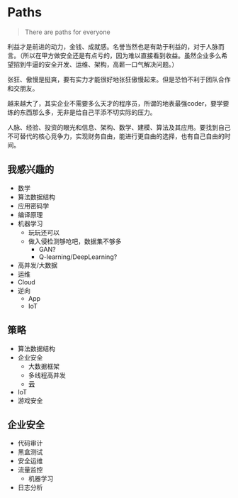 # Paths

> There are paths for everyone

利益才是前进的动力，金钱、成就感。名誉当然也是有助于利益的，对于人脉而言。（所以在甲方做安全还是有点亏的，因为难以直接看到收益。虽然企业多么希望招到牛逼的安全开发、运维、架构，高薪一口气解决问题。）

张狂、傲慢是挺爽，要有实力才能很好地张狂傲慢起来。但是恐怕不利于团队合作和交朋友。

越来越大了，其实企业不需要多么天才的程序员，所谓的地表最强coder，要学要练的东西那么多，无非是给自己平添不切实际的压力。

人脉、经验、投资的眼光和信息、架构、数学、建模、算法及其应用。要找到自己不可替代的核心竞争力，实现财务自由，能进行更自由的选择，也有自己自由的时间。

<!-- 
## Soul-Rose
+ 风投
+ mel blokchain 创业孵化器
+ 交易所推广 acx.io
 -->

## 我感兴趣的
+ 数学
+ 算法数据结构
+ 应用密码学
+ 编译原理
+ 机器学习
    * 玩玩还可以
    * 做入侵检测够呛吧，数据集不够多
        - GAN?
        - Q-learning/DeepLearning?
+ 高并发/大数据
+ 运维
+ Cloud 
+ 逆向
    * App
    * IoT
    
## 策略
* 算法数据结构
* 企业安全
    - 大数据框架
    - 多线程高并发
    - __云__
* IoT
* 游戏安全

## 企业安全
+ 代码审计
+ 黑盒测试
+ 安全运维
+ 流量监控
    * 机器学习
+ 日志分析
<!-- 
## 落户&买房
+ [3分钟！搞定杭州人才居住证！](https://mp.weixin.qq.com/s/2zbRdzXfYc78Wt3si5EIUw)
+ [2017超完整杭州落户攻略，10个工作日让你成为新杭州人](https://mp.weixin.qq.com/s?__biz=MzU0NDE4MDM5Nw==&mid=2247483703&idx=1&sn=b60e5a653cc199eb41158c5c12cf222b&chksm=fb0150f5cc76d9e3dbb0beeebf17eb2d01470a5fde747add083d2d808d91b5c33a6afdb0da65&scene=21#wechat_redirect)
+ [杭州高技能人才落户](https://mp.weixin.qq.com/s?__biz=MzU0NDE4MDM5Nw==&mid=2247483711&idx=1&sn=872a9e6b38da814aa21d6f4b25610a39&chksm=fb0150fdcc76d9ebf998f4a48c07acd3b1cac944a9ac90ab3a42b3714838f5b1b3b70f88df6e&scene=21#wechat_redirect)
+ [好消息: 6月1日起，杭州市区这些人才引进落户可以直接去派出所办理啦！](http://www.hzpolice.gov.cn/Html/201705/26/939ccd93-5a86-443f-bc2c-ae767651e588.html)
+ [杭州人才引进落户终极操作攻略 教你半个月搞定房票](http://newhouse.hz.fang.com/2017-03-09/24617285.htm)
+ [“杭州市人才引进落户”个人办理总结](https://www.jianshu.com/p/a1478b4390ba)
+ [史上最全杭州人才落户操作指南 15天成为新杭州人](http://zzhz.zjol.com.cn/system/2017/03/10/021463274.shtml)
+ [杭州市人才引进落户必须工作一年以上吗？](https://www.zhihu.com/question/41335684)
+ [关于杭州市人才引进落户人才中心集体户口问题？](https://www.zhihu.com/question/56057800?answer_deleted_redirect=true)
+ [杭州往届硕士(先落户后就业)办理流程咨询。](https://www.zhihu.com/question/53037563)
+ [杭州房产知识扫盲](https://github.com/houshanren/hangzhou_house_knowledge)

## 国内工作
+ [2018 IT名企校招指南](https://www.nowcoder.com/activity/campus2018)[
    * [aqniu](http://job.aqniu.com/)
    * [time](https://www.nowcoder.com/activity/campus2018?nsukey=N2%2BKVokDPK3paLy%2FGLWH1ZP7pd7prKdS9sK3ew9Ht1%2FTnb5k84VSc17nI7mLThp1z7cni1kjwzU9oAPydpF%2Fn%2FH%2FLFM5zG8%2F7PWhld57KLJrw2bhDTCPtt1WcDMzLe4lepOs714xkNSNAkgVeGdbx3PdUj0Z3cXsBO8lctDArNcJ9tI3MP%2Fw5i850DSLLfAk)
    * [calendar](https://www.nowcoder.com/school/calendar#lt50=true&lt500=true&gt500=true&attend=true&month=2017-8)
    * ~~[阿里](https://campus.alibaba.com/positionList.htm)~~
        - ~~[安全工程师 Software Engineer -- Security [北京市]](http://www.lockinchina.com/Company/JobDetail?job=528257416302&source=eighty)~~
        - ~~[安全工程师 Software Engineer -- Security [杭州市]](http://www.lockinchina.com/Company/JobDetail?job=520250943697&source=eighty)~~
    * [知道创宇](https://www.knownsec.com/#/jobs)
        - [渗透测试工程师](http://www.webshentou.net/stcs/jion.html)
        - [安全研究工程师](http://jobs.51job.com/beijing-cyq/86773082.html?s=04)
    * [长亭科技](https://chaitin.cn/cn/join-us.html#jobs-desc)
        - 安全服务工程师/实习生/[渗透测试工程师](https://www.anquanke.com/post/id/93753#h2-6)
            + V
        - 安全研究员
    * [华为](http://career.huawei.com)
    * [腾讯](http://join.qq.com/)
    * [360](http://campus.chinahr.com/2017/qihu360/positions.asp)
        - 信息安全部-安全研究员（Web安全）
            + V
        - 信息安全部-信息安全工程师（网络安全）
        - 信息安全部-信息安全工程师（云安全）
        - 个人安全-安全研究员（PC病毒分析）-成都
        - 个人安全-信息安全工程师（二进制漏洞挖掘）
        - 安全研究院-安全研究员（云安全）
        - 安全研究院-安全研究员（Web安全）
        - 安全研究院-安全分析研究员（Web安全）
        - 个人安全-安全研究员（PC病毒分析）
        - 信息安全部-信息安全工程师（二进制漏洞挖掘）
        - [360代码安全实验室招聘漏洞挖掘安全研究员](http://www.freebuf.com/jobs/158207.html)
        - [代码安全实验室寻人启事](https://www.anquanke.com/post/id/92540)
        - [观星实验室 - 安全开发工程师](https://www.anquanke.com/post/id/92963)
            + V
    * ~~[企业安全集团](http://campus.chinahr.com/2017/qihu360/positions.asp)~~
    * 顺丰速运
        - [信息安全工程师 (深圳市)](http://www.lockinchina.com/Company/JobDetail?job=309248165562&source=eighty)
            + V
    * [绿盟](http://www.nsfocus.com.cn/campus/)
    * [百度](http://talent.baidu.com/external/baidu/campus.html)
    * 大疆
    * 摩拜
    * [58 集团](http://campus.58.com/jobs.html)
        - V
    * [58 到家](http://chrcmp.chinahr.com/pages/58dj/)
        - V
    * 猎豹移动
        - [反病毒](http://hr.cmcm.com/campus)
            + V
    * 网易
    * 小米
    * 百卓网络
    * 金蝶软件
    * 今日头条
    * 网易游戏
    * 滴滴
    * 美图
    * 京东
        - [安全工程师(后台服务/客户端)](http://job.aqniu.com/job/%E5%8C%97%E4%BA%AC%E4%BA%AC%E4%B8%9C%E5%B0%9A%E7%A7%91%E6%9C%89%E9%99%90%E5%85%AC%E5%8F%B8%E4%B8%8A%E6%B5%B7%E5%88%86%E5%85%AC%E5%8F%B8-%E4%B8%8A%E6%B5%B7-2-%E5%AE%89%E5%85%A8%E5%B7%A5%E7%A8%8B/)
        - [京东商城诚聘安全工程师](https://bbs.ichunqiu.com/thread-27983-1-1.html)
    * 海尔
    * 绿盟
    * ichunqiu
        - [渗透测试工程师](https://bbs.ichunqiu.com/thread-27943-1-1.html)
    * 启明
    * 天融信
    * 榕基
    * 北信源
    * 联想网御
    * 2345
    * 软牛
    * 饿了么
        - 夜叉 - 安全开发
            + 基础安全组信息安全工程师(上海)
                * V
    * 去哪儿
        - [安全开发工程师](http://www.freebuf.com/jobs/159278.html)
        - [安全开发工程师](https://www.anquanke.com/post/id/93690)
    * 摩拜单车
        - [安全研发工程师](http://www.freebuf.com/jobs/148947.html)
    * 爱加密
        - [Linux安全开发工程师](http://www.freebuf.com/jobs/158218.html)
    * WiFi万能钥匙
        - [渗透测试工程师](http://www.freebuf.com/jobs/158575.html)
    * 火币网
        - [安全工程师](http://www.freebuf.com/jobs/159021.html)
    * 趋势科技中国研发中心
        - [手机安全研究工程师](http://www.freebuf.com/jobs/6290.html)
    * [蓝盾信息安全技术股份有限公司](http://www.freebuf.com/jobs/8432.html)
        - 渗透测试工程师
        - 脚本漏洞挖掘工程师
        - 逆向工程师
    * [http://muchong.com/t-11871719-1](http://muchong.com/t-11871719-1)
    * [https://www.lagou.com/zhaopin/xitonganquan/](https://www.lagou.com/zhaopin/xitonganquan/)
    * [https://www.lagou.com/zhaopin/wangluoanquan/](https://www.lagou.com/zhaopin/wangluoanquan/)
    * [https://www.lagou.com/zhaopin/webanquan/](https://www.lagou.com/zhaopin/webanquan/)
    * [https://www.lagou.com/zhaopin/bingdufenxi/](https://www.lagou.com/zhaopin/bingdufenxi/)
    * [https://www.lagou.com/zhaopin/qudongkaifa/](https://www.lagou.com/zhaopin/qudongkaifa/)
    * [https://www.lagou.com/jobs/list_%E5%AE%89%E5%85%A8%E7%A0%94%E7%A9%B6%E5%91%98?oquery=%E4%BF%A1%E6%81%AF%E5%AE%89%E5%85%A8&fromSearch=true&labelWords=relative](https://www.lagou.com/jobs/list_%E5%AE%89%E5%85%A8%E7%A0%94%E7%A9%B6%E5%91%98?oquery=%E4%BF%A1%E6%81%AF%E5%AE%89%E5%85%A8&fromSearch=true&labelWords=relative)
    * [https://www.lagou.com/jobs/list_%E4%BF%A1%E6%81%AF%E5%AE%89%E5%85%A8?oquery=%E7%BD%91%E7%BB%9C%E5%AE%89%E5%85%A8&fromSearch=true&labelWords=relative](https://www.lagou.com/jobs/list_%E4%BF%A1%E6%81%AF%E5%AE%89%E5%85%A8?oquery=%E7%BD%91%E7%BB%9C%E5%AE%89%E5%85%A8&fromSearch=true&labelWords=relative)
    * [https://www.lagou.com/jobs/list_%E5%AE%89%E5%85%A8%E6%B5%8B%E8%AF%95?oquery=%E5%AE%89%E5%85%A8%E7%A0%94%E7%A9%B6%E5%91%98&fromSearch=true&labelWords=relative](https://www.lagou.com/jobs/list_%E5%AE%89%E5%85%A8%E6%B5%8B%E8%AF%95?oquery=%E5%AE%89%E5%85%A8%E7%A0%94%E7%A9%B6%E5%91%98&fromSearch=true&labelWords=relative)
    * [https://www.lagou.com/jobs/list_%E5%AE%89%E5%85%A8%E8%BF%90%E7%BB%B4?oquery=%E4%BF%A1%E6%81%AF%E5%AE%89%E5%85%A8&fromSearch=true&labelWords=relative](https://www.lagou.com/jobs/list_%E5%AE%89%E5%85%A8%E8%BF%90%E7%BB%B4?oquery=%E4%BF%A1%E6%81%AF%E5%AE%89%E5%85%A8&fromSearch=true&labelWords=relative)
    * [https://www.lagou.com/jobs/list_%E9%80%86%E5%90%91?oquery=%E5%AE%89%E5%85%A8%E7%A0%94%E7%A9%B6%E5%91%98&fromSearch=true&labelWords=relative](https://www.lagou.com/jobs/list_%E9%80%86%E5%90%91?oquery=%E5%AE%89%E5%85%A8%E7%A0%94%E7%A9%B6%E5%91%98&fromSearch=true&labelWords=relative)
    * 区块链
        - [https://www.lagou.com/jobs/list_%E5%8C%BA%E5%9D%97%E9%93%BE?city=%E5%85%A8%E5%9B%BD&cl=false&fromSearch=true&labelWords=&suginput=](https://www.lagou.com/jobs/list_%E5%8C%BA%E5%9D%97%E9%93%BE?city=%E5%85%A8%E5%9B%BD&cl=false&fromSearch=true&labelWords=&suginput=)
    * 小红书
        - [反作弊系统开发实习生](https://mp.weixin.qq.com/s?__biz=MzA3MDIxNzM4Mw==&mid=2652354383&idx=1&sn=73a14dd871c422df06eeb2d4c108189a&chksm=85232c87b254a59156f520028d30af101fc4bb85ec7da220a72a96b51e123f57cbee9685094c&mpshare=1&scene=1&srcid=01095ynksx0po38tYN3j1pOJ&pass_ticket=As7K3Jz2HX1WCbzZqvdKdOP6yYMQ9CsYWm6z4p6lHAagY0OwmUrsLbErAsffh3qn#rd)
            + V
        - 后端开发实习生
    * 唯品会/品骏控股有限公司
        - X
        - [信息安全工程师?](http://jobs.51job.com/guangzhou-hzq/88660191.html?t=2&s=01)
            + 源码审计（黑白盒）、渗透测试
            + Windows、Linux操作系统，熟悉网络设备及安全防护技术（SOC、FW、WAF、IPS/IDS、防DDOS、数据库审计）
            + 5 轮面试
                * 关键是前面2轮技术面试
                * 后面是领导，只是看沟通能力、价值观
    * 拼多多
        - [安全研发工程师](http://www.freebuf.com/jobs/159218.html)
            + V
    * 福建联通
        - [工程师相关岗位（软件方向）](http://www.fjrclh.com/newsshownew.asp?articleid=37797)
            + V
    * 顶点软件
        - [软件研发类](http://www.fjrclh.com/newsshownew.asp?articleid=37768)
            + ?
    * SOBUG
        - [渗透测试工程师](http://www.mottoin.com/102197.html)
            + V
    * 北京科来数据分析有限公司
        - [安全分析工程师](http://job.aqniu.com/job/%E5%8C%97%E4%BA%AC%E7%A7%91%E6%9D%A5%E6%95%B0%E6%8D%AE%E5%88%86%E6%9E%90%E6%9C%89%E9%99%90%E5%85%AC%E5%8F%B8-%E5%8C%97%E4%BA%AC-2-%E5%AE%89%E5%85%A8%E5%88%86%E6%9E%90%E5%B7%A5%E7%A8%8B%E5%B8%88/)
    * [2018年首期（预计1月10日）牛聘网络安全人才双选会简历投递端口](http://job.aqniu.com/job/%E5%8C%97%E4%BA%AC%E8%B0%B7%E5%AE%89%E5%A4%A9%E4%B8%8B%E7%A7%91%E6%8A%80%E6%9C%89%E9%99%90%E5%85%AC%E5%8F%B8-%E5%8C%97%E4%BA%AC-2-2017%E5%B9%B41%E6%9C%8810%E6%97%A5%E4%BF%A1%E6%81%AF%E5%AE%89%E5%85%A8/#apply-dialog)
+ 要求&职责
    * 安全开发
        - Python、shell、java、go等
        - OWASP TOP 10 原理和修复
        - Linux安全机制，Linux下底层开发
        - 自动化脚本、安全检查工具
        - linux auditd、inotify 机制&相关开发经验
        - 网络套接字编程、多线程编程等
        - 安全系统的设计与开发
        - 主机安全系统的调研与开发
        - 异常流量监控系统、HIDS、应用漏洞扫描系统、双因素认证系统、安全基线检查系统、威胁情报预警等安全系统的设计和开发
        - hadoop, Hive, storm, Spark Structured Streaming, kettle ,Flink
        - afka、storm、hadoop、elk等大数据处理框架
        - 梳理并评估公司产品业务风险，研究风险控制手段
        - 研发安全架构的设计与评审
        - 信息安全日志分析的管理
        - 公司代码的安全审计
        - 渗透测试(黑盒和白盒)、漏洞挖掘和应急响应
        - 数据库开发
        - 信息安全设备
    * 反作弊
        - 拼多多
        - 今日头条
        - 反垃圾广告
        - 反刷单
        - http://blog.csdn.net/everlasting_188/article/details/51659564
        - http://www.tao-sou.com/809.html
        - http://bbs.tao66.com/forum.php?mod=viewthread&tid=3819
        - https://www.zhihu.com/question/32761329
    * 反作弊
        - 算法
        - 图像

## PhD
+ RegExp
    ```
    (crypt|secur|dete|intru|penetra|cyber|malic|priva)
    ```
+ location
    * AU
        - UniMelb
            + [Peter Schachte](http://www.cis.unimelb.edu.au/people/staff.php?person_ID=456)
            + [Rao Kotagiri](http://www.cis.unimelb.edu.au/people/staff.php?person_ID=16028)
                * ml intrusion dection
            + [Harald Sondergaard](http://www.cis.unimelb.edu.au/people/staff.php?person_ID=13416)
            + [Peter Stuckey](http://www.cis.unimelb.edu.au/people/staff.php?person_ID=14142)
            + [DR Jeffrey Chan](https://www.findanexpert.unimelb.edu.au/display/person7602#tab-overview)
                * Machine Learning and Data Mining
                * Network Security (intrusion detection, cloud security)
            + Udaya
                * Blockchain?
                * Machine Learning Intrusion Detection System
                * Differential Privacy?
            + [Dr Sarah Monazam Erfani](http://www.cis.unimelb.edu.au/people/staff.php?person_ID=639922)
            + [Professor Christopher Leckie](http://www.cis.unimelb.edu.au/people/staff.php?person_ID=6335)
            + [Dr Toby Murray](http://www.cis.unimelb.edu.au/people/staff.php?person_ID=780796)
            + [Dr Ben Rubinstein](http://www.cis.unimelb.edu.au/people/staff.php?person_ID=20074)
            + [Professor Richard Sinnott](http://www.cis.unimelb.edu.au/people/staff.php?person_ID=342078)
            + [Dr Vanessa Teague](http://www.cis.unimelb.edu.au/people/staff.php?person_ID=34563)
        - [sydney](http://sydney.edu.au/engineering/it/about/people/list.php)
            + [DR RALPH HOLZ](http://sydney.edu.au/engineering/people/ralph.holz.php)
                * V
            + [PROFESSOR SEOKHEE HONG?](http://sydney.edu.au/engineering/people/seokhee.hong.php)
            + [PROFESSOR ALBERT ZOMAYA](http://sydney.edu.au/engineering/people/albert.zomaya.php)
            + [DR YING ZHOU](http://sydney.edu.au/engineering/people/ying.zhou.php)
            + [PROFESSOR DACHENG TAO](http://sydney.edu.au/engineering/people/dacheng.tao.php)
            + [ASSOCIATE PROFESSOR UWE ROEHM](http://sydney.edu.au/engineering/people/uwe.roehm.php)
            + [EMERITUS PROFESSOR PETER EADES](http://sydney.edu.au/engineering/people/peter.eades.php)
            + [Michael Fry](https://chai.it.usyd.edu.au/people/michaelfry/)
                * [Yu_YY_thesis.pdf](https://ses.library.usyd.edu.au/handle/2123/10277)
        - UNSW
        - Monash
        - ANU?
        - WA?
        - Queensland?
        - Adelaide?
    * HK
        - HKUST
            + https://www.seng.ust.hk/web/eng/faculty_research2.php?id=96
                * https://www.seng.ust.hk/web/eng/people_detail.php?id=351&cur2=research
                    - V - 20170924
                * https://www.seng.ust.hk/web/eng/people_detail.php?id=377&cur2=research
                * https://www.cse.ust.hk/~ricci/
        - HKU
            + http://www.cs.hku.hk/people/academic.jsp
                * http://www.cs.hku.hk/research/interest.jsp
                    - http://www.cs.hku.hk/research/profile.jsp?teacher=smyiu
                        + V - 20170924
                    - http://www.cs.hku.hk/research/profile.jsp?teacher=hui
            + https://www.eee.hku.hk/people/
        - CUHK
            + http://www.cse.cuhk.edu.hk/v7/en/people/lec.html
                * http://www.cse.cuhk.edu.hk/~wei/
                * http://www.cse.cuhk.edu.hk/~cslui/
            + http://www.ie.cuhk.edu.hk/people/people.shtml
                * http://personal.ie.cuhk.edu.hk/~cchan/
                * http://www.ie.cuhk.edu.hk/people/sherman.shtml
                    - V - 20170924
                * http://www.ie.cuhk.edu.hk/people/khzhang.shtml
                * http://www.ie.cuhk.edu.hk/people/wclau.shtml
                * http://www.ie.cuhk.edu.hk/people/mhchen.shtml
        - CityU
            + http://www.cs.cityu.edu.hk/people/academic_staff.html
                * http://www6.cityu.edu.hk/stfprofile/cslfkwok.htm
                    - V - 20170924
                * http://www.cs.cityu.edu.hk/profile/congwang.html
                * http://www6.cityu.edu.hk/stfprofile/gphancke.htm
            + http://www.ee.cityu.edu.hk/home/people_academic_staff.html
                * http://www.ee.cityu.edu.hk/~rcheung/Welcome.html
                * http://www.ee.cityu.edu.hk/~eellc/
                * http://www.ee.cityu.edu.hk/~lcheng/
        - PolyU
            + http://www.comp.polyu.edu.hk/en-us/staffs/index/1
                * http://www.comp.polyu.edu.hk/en-us/staffs/detail/1283
                    - V - 20170924
                        + ?
                * http://www.comp.polyu.edu.hk/en-us/staffs/detail/1252
                * http://www.comp.polyu.edu.hk/en-us/staffs/detail/1470
                * http://www.comp.polyu.edu.hk/en-us/staffs/detail/2244
                * http://www.comp.polyu.edu.hk/en-us/staffs/detail/3751
                * http://www.comp.polyu.edu.hk/en-us/staffs/detail/3646
                * http://www.comp.polyu.edu.hk/en-us/staffs/detail/1419
    * Sg
        - NUS?
        - NYTU
    * En
        - G10
    + topic
        * bitcoin
        * ML intrusion detection
        * differential privacy

## 移民分数研究
+ 2年工签 psw
    * 485

## 澳洲工作
+ ~~[Zendesk](https://www.zendesk.com/jobs/melbourne/)~~
    * ~~STAFF DEVOPS ENGINEER~~
    * ~~PRINCIPAL ENGINEER~~
    * ~~ENGINEER - CHANNEL FRAMEWORKS~~
    * ~~SENIOR DEVOPS ENGINEER~~
    * ~~SENIOR SOFTWARE ENGINEER, INFRA SERVICES~~
+ ~~Hivint~~
+ ~~[Accenture](https://www.accenture.com/us-en/careers/students-graduates)~~
+ ~~[Woodside](http://www.woodside.com.au/Careers/students-and-graduates/)~~
+ ~~[IRESS](https://www.iress.com/au/company/join-us/graduate-program/)~~
    * ~~Graduate Software Engineer~~
    * ~~Graduate Systems Engineers~~
+ ~~York Butter Factory~~
+ ~~[Telstra](https://careers.telstra.com/explore-jobs?fieldofwork=Graduates%20and%20students)~~
+ ~~[Commbank](https://www.commbank.com.au/about-us/careers/graduate-recruitment-program/applications.html)~~
+ ~~[Goldman Sachs](http://www.goldmansachs.com/careers/students-and-graduates/)~~
+ ~~[Lendlease](http://www.lendlease.com/au/careers/graduate-program/)~~
+ ~~[Infoxchange](https://www.infoxchange.org/au/get-involved/work-us)~~
+ ~~[Partners in Performance (PIP)](http://www.pipint.com/en/careers/join-pip/apply-now)~~
+ ~~CCUSA - Camp Counselors USA~~
+ ~~[Infosys](https://www.infosys.com/careers/job-opportunities/)~~
+ ~~[MedEntry](https://www.medentry.edu.au/careers)~~
+ ~~[Teach For Australia](http://teachforaustralia.org/join-the-team/)~~
+ ~~[Wood Group](https://www.woodgroup.com/careers/early-careers)~~
+ ~~[ExxonMobil](https://jobs.exxonmobil.com/)~~
+ ~~Culture Amp~~
    * ~~[Front End Developers - React, Redux & Elm](https://stackoverflow.com/jobs/124093/front-end-developers-react-redux-elm-culture-amp?sec=False&pg=1&offset=-1)~~
    * ~~[Systems Engineer](https://stackoverflow.com/jobs/149961/systems-engineer-culture-amp?sec=False&pg=1&offset=2)~~
+ ~~IE~~
    * ~~[2018 IE Digital Graduate Program](http://www.ie.com.au/graduates/)~~
+ ~~ThoughtWorks~~
    * ~~[Senior Software Developer - Consultant](https://stackoverflow.com/jobs/124583/senior-software-developer-consultant-thoughtworks?sec=False&pg=1&offset=0)~~
+ ~~[Lavender Genus](https://lavender.ad/genus/)~~
+ ~~Palantir~~
    * ~~Forward Deployed Software Engineer, New Grad~~
        - ~~[Sydney](https://jobs.lever.co/palantir/6db3b287-f063-4b64-bb6e-e8b00ff12902)~~
        - ~~[Canberra](https://jobs.lever.co/palantir/4983faea-5fbe-4a1f-bd4b-c9aec78062de)~~
+ ~~M&T Resources~~
    * ~~[Software Developer](https://www.linkedin.com/jobs/view/373468489/?trk=eml-vjr-similar-job-title&midToken=AQFNVLMPMe5Mfg&trkEmail=eml-email_jobs_viewed_job_reminder_01-null-31-null-null-8goll9~j6rys0w9~4a-null-jobs~view&lipi=urn%3Ali%3Apage%3Aemail_email_jobs_viewed_job_reminder_01%3Bv26f6rbqRyy0l3R4iGeEUw%3D%3D)~~
+ ~~Rotageek~~
    * ~~[Front end Developer - Help us marry tech and design](https://stackoverflow.com/jobs/150614/front-end-developer-help-us-marry-tech-and-rotageek?sec=False&pg=1&offset=4)~~
+ ~~Xero~~
    * ~~[Developer](https://www.linkedin.com/jobs/view/370891714/?recommendedFlavor=SCHOOL_RECRUIT&refId=1398d4c6-6aad-4eb1-a650-1c3a56bf29ab&trk=d_flagship3_job_home&lipi=urn%3Ali%3Apage%3Ad_flagship3_job_home%3B6wFkgkymSX%2BpTz4J%2FLkacw%3D%3D&licu=urn%3Ali%3Acontrol%3Ad_flagship3_job_home-A_jobshome_job_link_click)~~
+ ~~Displayr~~
    * ~~[Junior Software Engineer](https://www.linkedin.com/jobs/view/373407449/?refId=7eeb0ec5-aeae-4653-9519-9f03c28f50a3&trk=d_flagship3_job_details&lipi=urn%3Ali%3Apage%3Ad_flagship3_job_details%3Bg58HmQcUSP2O3wAueqhj7A%3D%3D&licu=urn%3Ali%3Acontrol%3Ad_flagship3_job_details-jobdetails_rightrail_peoplealsoviewed)~~
+ ~~Spark Recruitment~~
    * ~~[Full Stack Developer - Java](https://www.linkedin.com/jobs/view/373433966/?trk=eml-vjr-similar-job-apply&midToken=AQFNVLMPMe5Mfg&trkEmail=eml-email_jobs_viewed_job_reminder_01-null-18-null-null-8goll9~j71y4k9r~rb-null-jobs~view&lipi=urn%3Ali%3Apage%3Aemail_email_jobs_viewed_job_reminder_01%3BAv%2BT6W9SR1WebO3YuIoUMw%3D%3D)~~
+ ~~BDO (BDO) - Brisbane
    * [BDO Brisbane 2018 Graduate Opportunity - Research and Development](https://careersonline.unimelb.edu.au/students/jobs/detail/1004732/bdo-brisbane-2018-graduate-opp)~~
+ ~~GreenSync~~
    * ~~[Mid-Level, Senior Developers and Tech Leads - Ruby, JavaScript, Polyglot](https://stackoverflow.com/jobs/144141/mid-level-senior-developers-and-tech-leads-greensync?sec=False&pg=1&offset=1)~~
+ ~~Crimson Education~~
    * ~~[Senior JavaScript Developer: Join the Edu-Tech Revolution](https://stackoverflow.com/jobs/147808/senior-javascript-developer-join-the-edu-tech-crimson-education?sec=False&pg=1&offset=1)~~
+ ~~BurnsRED~~
    * ~~[Senior Full Stack Developer](https://stackoverflow.com/jobs/138766/senior-full-stack-developer-burnsred?sec=False&pg=1&offset=6)~~
+ ~~DownUnder GeoSolutions Pty Ltd (DUG)~~
    * ~~[Junior Geophysical Software Developer](https://careersonline.unimelb.edu.au/students/jobs/detail/1000125/junior-geophysical-software-de)~~
+ VMware Australia Pty Ltd (VMware) - ANZ
    * [New Grad - Associate Systems Engineer](https://careersonline.unimelb.edu.au/students/jobs/detail/1004568/new-grad-associate-systems-eng)
        - currently only considering new graduates for this position!!!!
+ [Optiver](https://www.optiver.com/ap/en/job-opportunities)
    * 应创说要 PR
+ Atlassian
    * ~~[2018 Sydney Graduate Program - Security Engineer](https://www.smartrecruiters.com/Atlassian/743999657133680)~~
    * [JavaScript Developer](https://www.smartrecruiters.com/Atlassian/743999656532877)
    * ~~[Senior Full Stack Developer - Product Growth](https://www.smartrecruiters.com/Atlassian/743999653009456)~~
    * ~~[Senior Java Developer](https://www.smartrecruiters.com/Atlassian/743999653845634)~~
    * ~~[Senior Full-Stack Developer](https://www.smartrecruiters.com/Atlassian/743999653852393)~~
    * ~~[Senior Javascript Developer](https://www.smartrecruiters.com/Atlassian/743999655093516)~~
    * ~~[Principal Software Developer](https://www.smartrecruiters.com/Atlassian/115805981)~~
+ ~~Talent~~
    * ~~[Senior JavaScript Developer](https://www.linkedin.com/jobs/view/249981528/?trk=eml-vjr-similar-job-title&midToken=AQFNVLMPMe5Mfg&trkEmail=eml-email_jobs_viewed_job_reminder_01-null-50-null-null-8goll9~j6rys0w9~4a-null-jobs~view&lipi=urn%3Ali%3Apage%3Aemail_email_jobs_viewed_job_reminder_01%3Bv26f6rbqRyy0l3R4iGeEUw%3D%3D)~~
+ ~~New Republique~~
    * ~~[Senior Front End Developer](https://www.linkedin.com/jobs/view/370860272/?trk=eml-vjr-similar-job-title&midToken=AQFNVLMPMe5Mfg&trkEmail=eml-email_jobs_viewed_job_reminder_01-null-44-null-null-8goll9~j6rys0w9~4a-null-jobs~view&lipi=urn%3Ali%3Apage%3Aemail_email_jobs_viewed_job_reminder_01%3Bv26f6rbqRyy0l3R4iGeEUw%3D%3D)~~
+ ~~Domain.com.au~~
    * ~~[Senior Frontend Developer](https://www.linkedin.com/jobs/view/364267937/?trk=eml-vjr-similar-job-title&midToken=AQFNVLMPMe5Mfg&trkEmail=eml-email_jobs_viewed_job_reminder_01-null-35-null-null-8goll9~j6rys0w9~4a-null-jobs~view&lipi=urn%3Ali%3Apage%3Aemail_email_jobs_viewed_job_reminder_01%3Bv26f6rbqRyy0l3R4iGeEUw%3D%3D)~~
+ ~~Portable~~
    * ~~[Senior Developer](https://stackoverflow.com/jobs/152800/senior-developer-creative-technologist-portable)~~
+ ~~Canva~~
    * ~~[JavaScript Engineer (Front End)](https://stackoverflow.com/jobs/150823/javascript-engineer-front-end-canva?sec=False&pg=1&offset=0)~~
    * ~~[PHP Engineer](https://stackoverflow.com/jobs/151501/php-engineer-canva?sec=False&pg=1&offset=5)~~
    * ~~[Full Stack Engineer](https://about.canva.com/careers/sydney/fullstack-engineer/)~~
+ ~~InfoCentric Pty Ltd~~
    * ~~[Graduate Software Engineer](https://careersonline.unimelb.edu.au/students/jobs/detail/1000475/graduate-positions-data-scient)~~
+ FDM Group
    * [Graduate Java Developer](https://www.linkedin.com/jobs/view/279245545/?recommendedFlavor=SCHOOL_RECRUIT&refId=5feaedd2-5833-4c73-bb75-da327aaa90e4&trk=d_flagship3_job_details&lipi=urn%3Ali%3Apage%3Ad_flagship3_job_details%3Bms%2BUU%2F6IQ3u3aBEg3CG8NA%3D%3D&licu=urn%3Ali%3Acontrol%3Ad_flagship3_job_details-jobdetails_rightrail_peoplealsoviewed)
+ [iflix](https://stackoverflow.com/jobs/151388/nodejs-engineers-changing-the-face-of-iflix)
+ ioof
    * [Software Developer (front end, back end, full stack)](https://stackoverflow.com/jobs/135950/software-developer-front-end-back-end-full-ioof?sec=False&pg=1&offset=9)
    * [Full Stack Developer (Javascript, Java, Groovy)](https://www.linkedin.com/jobs/view/356285756/?recommendedFlavor=SCHOOL_RECRUIT&refId=f473c1ad-f281-4e55-92ed-8f8c1d1f8ba1&trk=eml-jymbii-organic-job-card&midToken=AQFNVLMPMe5Mfg&trkEmail=eml-jobs_jymbii_digest-null-5-null-null-8goll9~j6mmeo56~mb-null-jobs~view&lipi=urn%3Ali%3Apage%3Aemail_jobs_jymbii_digest%3BJSy7A21ZQ5CyAUWuOzHfxw%3D%3D&bypassMobileRedirects=false)
+ Stile Education
    * [Full-stack Software Engineer for popular e-learning app](https://stackoverflow.com/jobs/132852/full-stack-software-engineer-for-popular-e-stile-education?sec=False&pg=1&offset=6)
+ Travelport Locomote
    * [Full-Stack Engineer](https://stackoverflow.com/jobs/152067/full-stack-engineer-travelport-locomote?sec=False&pg=1&offset=0)
+ Afterpay Touch Group
    * [SOFTWARE ENGINEER - BACKEND JAVA](https://stackoverflow.com/jobs/147812/software-engineer-backend-java-afterpay-touch-group?sec=False&pg=1&offset=9)
+ Envision Systems
    * [Mid to Senior Full Stack Engineer - PHP, Laravel & AWS](https://stackoverflow.com/jobs/141127/mid-to-senior-full-stack-engineer-php-laravel-envision-systems?sec=False&pg=1&offset=4)
+ Rome2rio
    * [Front End Developer](https://stackoverflow.com/jobs/149662/front-end-developer-rome2rio?sec=False&pg=1&offset=1)
+ GetSwift Limited
    * [Engineer - Full Stack Developer](https://stackoverflow.com/jobs/147681/engineer-full-stack-developer-getswift-limited?sec=False&pg=1&offset=5)
+ Arup Pty Ltd
    * [Full Stack Developer](https://stackoverflow.com/jobs/142209/full-stack-developer-arup-pty-ltd?sec=False&pg=1&offset=6)
+ DigitalMaas
    * [Front-end Developer](https://stackoverflow.com/jobs/151721/front-end-developer-digitalmaas)
+ Simply Wall St
    * [Front-End React Developer - High Growth Fintech Startup](https://stackoverflow.com/jobs/142452/front-end-react-developer-high-growth-fintech-simply-wall-st?sec=False&pg=1&offset=7)
+ ESUPERFUND
    * [FRONT END DEVELOPER](https://careersonline.unimelb.edu.au/students/jobs/detail/1002707/front-end-developer)
+ Realtime Business Solutions
    * [Tech Wiz I Junior Programmer C/C++ in Unix/Linux I Graduate](https://ribit.net/jobs/491?direct=true)
+ Attract Solutions
    * [Software Developer](https://www.linkedin.com/jobs/view/380922200/?refId=f473c1ad-f281-4e55-92ed-8f8c1d1f8ba1&trk=eml-jymbii-organic-job-card&midToken=AQFNVLMPMe5Mfg&trkEmail=eml-jobs_jymbii_digest-null-17-null-null-8goll9~j6mmeo56~mb-null-jobs~view&lipi=urn%3Ali%3Apage%3Aemail_jobs_jymbii_digest%3BJSy7A21ZQ5CyAUWuOzHfxw%3D%3D)
+ Elenium Automation
    * [Software Developer](https://www.linkedin.com/jobs/view/370885644/?recommendedFlavor=SCHOOL_RECRUIT&refId=f473c1ad-f281-4e55-92ed-8f8c1d1f8ba1&trk=eml-jymbii-organic-job-card&midToken=AQFNVLMPMe5Mfg&trkEmail=eml-jobs_jymbii_digest-null-8-null-null-8goll9~j6mmeo56~mb-null-jobs~view&lipi=urn%3Ali%3Apage%3Aemail_jobs_jymbii_digest%3BJSy7A21ZQ5CyAUWuOzHfxw%3D%3D)
+ StarRez
    * [Junior to Mid .Net Developer](https://www.linkedin.com/jobs/view/364227731/?recommendedFlavor=SCHOOL_RECRUIT&refId=f473c1ad-f281-4e55-92ed-8f8c1d1f8ba1&trk=eml-jymbii-organic-job-card&midToken=AQFNVLMPMe5Mfg&trkEmail=eml-jobs_jymbii_digest-null-7-null-null-8goll9~j6mmeo56~mb-null-jobs~view&lipi=urn%3Ali%3Apage%3Aemail_jobs_jymbii_digest%3BJSy7A21ZQ5CyAUWuOzHfxw%3D%3D)
+ Walker Hamill Australia
    * [Software Engineer](https://www.linkedin.com/jobs/view/356263899/?refId=f473c1ad-f281-4e55-92ed-8f8c1d1f8ba1&trk=eml-jymbii-organic-job-card&midToken=AQFNVLMPMe5Mfg&trkEmail=eml-jobs_jymbii_digest-null-14-null-null-8goll9~j6mmeo56~mb-null-jobs~view&lipi=urn%3Ali%3Apage%3Aemail_jobs_jymbii_digest%3BJSy7A21ZQ5CyAUWuOzHfxw%3D%3D)
+ Citak - Modern Headhunters / Citak Consulting Pte Ltd
    * [Software Developer](https://www.linkedin.com/jobs/view/373433064/?refId=f473c1ad-f281-4e55-92ed-8f8c1d1f8ba1&trk=eml-jymbii-organic-job-card&midToken=AQFNVLMPMe5Mfg&trkEmail=eml-jobs_jymbii_digest-null-16-null-null-8goll9~j6mmeo56~mb-null-jobs~view&lipi=urn%3Ali%3Apage%3Aemail_jobs_jymbii_digest%3BJSy7A21ZQ5CyAUWuOzHfxw%3D%3D)
+ UHG (Unified Healthcare Group)
    * [Front End Software Developer](https://www.linkedin.com/jobs/view/373404266/?recommendedFlavor=SCHOOL_RECRUIT&refId=1398d4c6-6aad-4eb1-a650-1c3a56bf29ab&trk=d_flagship3_job_home&lipi=urn%3Ali%3Apage%3Ad_flagship3_job_home%3B6wFkgkymSX%2BpTz4J%2FLkacw%3D%3D&licu=urn%3Ali%3Acontrol%3Ad_flagship3_job_home-A_jobshome_job_link_click)
+ ipLaser
    * [Software Engineer](https://www.linkedin.com/jobs/view/425407129/?recommendedFlavor=SCHOOL_RECRUIT&refId=1398d4c6-6aad-4eb1-a650-1c3a56bf29ab&trk=d_flagship3_job_home&lipi=urn%3Ali%3Apage%3Ad_flagship3_job_home%3B6wFkgkymSX%2BpTz4J%2FLkacw%3D%3D&licu=urn%3Ali%3Acontrol%3Ad_flagship3_job_home-A_jobshome_job_link_click)
+ Ucroo
    * [Front End / AngularJS Developer](https://www.linkedin.com/jobs/view/380999383/?recommendedFlavor=HIDDEN_GEM&refId=1398d4c6-6aad-4eb1-a650-1c3a56bf29ab&trk=d_flagship3_job_home&lipi=urn%3Ali%3Apage%3Ad_flagship3_job_home%3B6wFkgkymSX%2BpTz4J%2FLkacw%3D%3D&licu=urn%3Ali%3Acontrol%3Ad_flagship3_job_home-A_jobshome_job_link_click)
+ DCA - Database Consultants Australia
    * [Graduate Software Developer (12 Month Contract)](https://www.linkedin.com/jobs/view/370838029/?recommendedFlavor=SCHOOL_RECRUIT&refId=1398d4c6-6aad-4eb1-a650-1c3a56bf29ab&trk=d_flagship3_job_home&lipi=urn%3Ali%3Apage%3Ad_flagship3_job_home%3B6wFkgkymSX%2BpTz4J%2FLkacw%3D%3D&licu=urn%3Ali%3Acontrol%3Ad_flagship3_job_home-A_jobshome_job_link_click)
+ Checkbox.ai
    * [Frontend Developer](https://www.linkedin.com/jobs/view/373433893/?trk=eml-vjr-similar-job-title&midToken=AQFNVLMPMe5Mfg&trkEmail=eml-email_jobs_viewed_job_reminder_01-null-41-null-null-8goll9~j6rys0w9~4a-null-jobs~view&lipi=urn%3Ali%3Apage%3Aemail_email_jobs_viewed_job_reminder_01%3Bv26f6rbqRyy0l3R4iGeEUw%3D%3D)
+ Rotor Studios
    * [Front End Developer](https://www.linkedin.com/jobs/view/370858520/?trk=eml-vjr-similar-job-title&midToken=AQFNVLMPMe5Mfg&trkEmail=eml-email_jobs_viewed_job_reminder_01-null-26-null-null-8goll9~j6rys0w9~4a-null-jobs~view&lipi=urn%3Ali%3Apage%3Aemail_email_jobs_viewed_job_reminder_01%3Bv26f6rbqRyy0l3R4iGeEUw%3D%3D)
+ Technee
    * [Web Developer](https://www.linkedin.com/jobs/view/370856593/?trk=eml-vjr-similar-job-title&midToken=AQFNVLMPMe5Mfg&trkEmail=eml-email_jobs_viewed_job_reminder_01-null-30-null-null-8goll9~j6rys0w9~4a-null-jobs~view&lipi=urn%3Ali%3Apage%3Aemail_email_jobs_viewed_job_reminder_01%3Bv26f6rbqRyy0l3R4iGeEUw%3D%3D)
+ Nearmap
    * [Software Developer](https://www.linkedin.com/jobs/view/373425620/?trk=eml-vjr-similar-job-title&midToken=AQFNVLMPMe5Mfg&trkEmail=eml-email_jobs_viewed_job_reminder_01-null-34-null-null-8goll9~j6rys0w9~4a-null-jobs~view&lipi=urn%3Ali%3Apage%3Aemail_email_jobs_viewed_job_reminder_01%3Bv26f6rbqRyy0l3R4iGeEUw%3D%3D)
+ Digital Turbine
    * [Frontend Developer](https://www.linkedin.com/jobs/view/416662389/?trk=eml-vjr-similar-job-title&midToken=AQFNVLMPMe5Mfg&trkEmail=eml-email_jobs_viewed_job_reminder_01-null-38-null-null-8goll9~j6rys0w9~4a-null-jobs~view&lipi=urn%3Ali%3Apage%3Aemail_email_jobs_viewed_job_reminder_01%3Bv26f6rbqRyy0l3R4iGeEUw%3D%3D)
+ DiUS
    * [Frontend Developer](https://www.linkedin.com/jobs/view/368505118/?trk=eml-vjr-similar-job-title&midToken=AQFNVLMPMe5Mfg&trkEmail=eml-email_jobs_viewed_job_reminder_01-null-42-null-null-8goll9~j6rys0w9~4a-null-jobs~view&lipi=urn%3Ali%3Apage%3Aemail_email_jobs_viewed_job_reminder_01%3Bv26f6rbqRyy0l3R4iGeEUw%3D%3D)
+ Hyper Anna
    * [Software Engineer](https://www.linkedin.com/jobs/view/368504682/?trk=eml-vjr-similar-job-title&midToken=AQFNVLMPMe5Mfg&trkEmail=eml-email_jobs_viewed_job_reminder_01-null-36-null-null-8goll9~j6rys0w9~4a-null-jobs~view&lipi=urn%3Ali%3Apage%3Aemail_email_jobs_viewed_job_reminder_01%3Bv26f6rbqRyy0l3R4iGeEUw%3D%3D)
+ OR Technologies Pty Ltd
    * [Full-stack Developer: IoT Platform Development](https://stackoverflow.com/jobs/151689/full-stack-developer-iot-platform-development-or-technologies-pty-ltd)
+ RecordPoint
    * [Graduate Software Engineer](https://www.linkedin.com/jobs/view/389819846/?trk=eml-vjr-similar-job-title&midToken=AQFNVLMPMe5Mfg&trkEmail=eml-email_jobs_viewed_job_reminder_01-null-50-null-null-8goll9~j71y4k9r~rb-null-jobs~view&lipi=urn%3Ali%3Apage%3Aemail_email_jobs_viewed_job_reminder_01%3BAv%2BT6W9SR1WebO3YuIoUMw%3D%3D)
+ Ambition
    * [Junior Java Developers](https://www.linkedin.com/jobs/view/378466728/?recommendedFlavor=SCHOOL_RECRUIT&refId=246d0b04-49f4-4b55-b183-d65d7d48112a&trk=d_flagship3_job_details&lipi=urn%3Ali%3Apage%3Ad_flagship3_job_details%3BqyWtMvJAQIG9AP4Vzi7PRA%3D%3D&licu=urn%3Ali%3Acontrol%3Ad_flagship3_job_details-jobdetails_rightrail_peoplealsoviewed)
+ EPAM Systems
    * [Developer - API/ Java/ JS](https://www.linkedin.com/jobs/view/370837789/?refId=246d0b04-49f4-4b55-b183-d65d7d48112a&trk=d_flagship3_job_details&lipi=urn%3Ali%3Apage%3Ad_flagship3_job_details%3BqyWtMvJAQIG9AP4Vzi7PRA%3D%3D&licu=urn%3Ali%3Acontrol%3Ad_flagship3_job_details-jobdetails_rightrail_peoplealsoviewed)
+ TalentBridge Pty Ltd
    * [Java Developer](https://www.linkedin.com/jobs/view/431843505/?refId=246d0b04-49f4-4b55-b183-d65d7d48112a&trk=d_flagship3_job_details&lipi=urn%3Ali%3Apage%3Ad_flagship3_job_details%3BqyWtMvJAQIG9AP4Vzi7PRA%3D%3D&licu=urn%3Ali%3Acontrol%3Ad_flagship3_job_details-jobdetails_rightrail_peoplealsoviewed)
+ GlobalX
    * [Junior Developer](https://www.linkedin.com/jobs/view/397791996/?lipi=urn%3Ali%3Apage%3Ad_flagship3_company%3Bgmmm8rNWSVW3soEdMcMtzQ%3D%3D)
+ carsales.com.au
    * [Software Developer](https://www.linkedin.com/jobs/view/394365621/?recommendedFlavor=SCHOOL_RECRUIT&refId=c45d4807-26ed-4b6c-ae20-9a3d3852753e&trk=eml-jymbii-organic-job-card&midToken=AQFNVLMPMe5Mfg&trkEmail=eml-jobs_jymbii_digest-null-6-null-null-8goll9~j76m2e8d~kj-null-jobs~view&lipi=urn%3Ali%3Apage%3Aemail_jobs_jymbii_digest%3B%2FG7ggbLETny48FCjNcnvQQ%3D%3D)
+ IMC Financial Markets
    * [DevOps Engineer](https://stackoverflow.com/jobs/129817/devops-engineer-imc-financial-markets?sec=False&pg=1&offset=-1)
    * ~~Trading System Engineer~~
+ Future Super
    * [Full Stack Web Developer](https://www.linkedin.com/jobs/view/400736242/?trk=eml-vjr-similar-job-apply&midToken=AQFNVLMPMe5Mfg&trkEmail=eml-email_jobs_viewed_job_reminder_01-null-9-null-null-8goll9~j7m0cndd~kv-null-jobs~view&lipi=urn%3Ali%3Apage%3Aemail_email_jobs_viewed_job_reminder_01%3B6O2iclORTuSIQvVK09%2BLiw%3D%3D)
+ Peoplebank
    * [Back end developers](https://www.linkedin.com/jobs/view/396911736/?trk=eml-vjr-similar-job-title&midToken=AQFNVLMPMe5Mfg&trkEmail=eml-email_jobs_viewed_job_reminder_01-null-35-null-null-8goll9~j7m0cndd~kv-null-jobs~view&lipi=urn%3Ali%3Apage%3Aemail_email_jobs_viewed_job_reminder_01%3B6O2iclORTuSIQvVK09%2BLiw%3D%3D)
+ Nakama
    * [Front End Developer Contract and Freelance Roles](https://www.linkedin.com/jobs/view/403028922/?trk=eml-vjr-similar-job-title&midToken=AQFNVLMPMe5Mfg&trkEmail=eml-email_jobs_viewed_job_reminder_01-null-50-null-null-8goll9~j7m0cndd~kv-null-jobs~view&lipi=urn%3Ali%3Apage%3Aemail_email_jobs_viewed_job_reminder_01%3B6O2iclORTuSIQvVK09%2BLiw%3D%3D)
+ PalCare Pty Ltd
    * [Full Stack Developer](https://www.linkedin.com/jobs/view/403412818/?refId=fe7fc5aa-526a-40af-b571-339505d3b474&trk=eml-jymbii-organic-job-card&midToken=AQFNVLMPMe5Mfg&trkEmail=eml-jobs_jymbii_digest-null-22-null-null-8goll9~j7j8o94x~v2-null-jobs~view&lipi=urn%3Ali%3Apage%3Aemail_jobs_jymbii_digest%3B0RtXY1Q8SG%2B%2BCdrGNYZd3g%3D%3D)
+ Servian
    * [Full Stack Java Developer](https://www.linkedin.com/jobs/view/400736440/?recommendedFlavor=SCHOOL_RECRUIT&refId=3767bdfc-a144-4fa7-a3cc-6340b458582a&trk=eml-jymbii-organic-job-card&midToken=AQFNVLMPMe5Mfg&trkEmail=eml-jobs_jymbii_digest-null-10-null-null-8goll9~j7gfr3ae~t5-null-jobs~view&lipi=urn%3Ali%3Apage%3Aemail_jobs_jymbii_digest%3BewMn%2FiltRfuFjufXdv6vpQ%3D%3D)

## 攒机
+ 刚爆出来 Intel 的 CPU 有个硬件 bug，即使是修复后性能也会下降 5%-30%. 所以，把 8700k 换成 1800x
    * [这硬件 bug 可以说很牛了： 英特尔处理器发现严重设计漏洞， AMD 不受影响](https://www.v2ex.com/t/419683)
        - 操作系统就是使用的 cpu 提供的功能来隔离不同程序及内核的，现在这个隔离出了问题，意味着不同程序可以访问内核数据，其中可能存在一些密码等数据。看起来安全上对单机用户可能影响不大，但是对于云服务商来讲是个大问题。不过如果执行修复会造成悲剧的性能损失，这个会影响普通用户了。
+ 内存双通道比单条性能好
+ 微博 /淘宝搜 萌叔或老牛。都是老牌 diy 商家，装好包好给你发来。
+ 装机帮扶站

 -->
